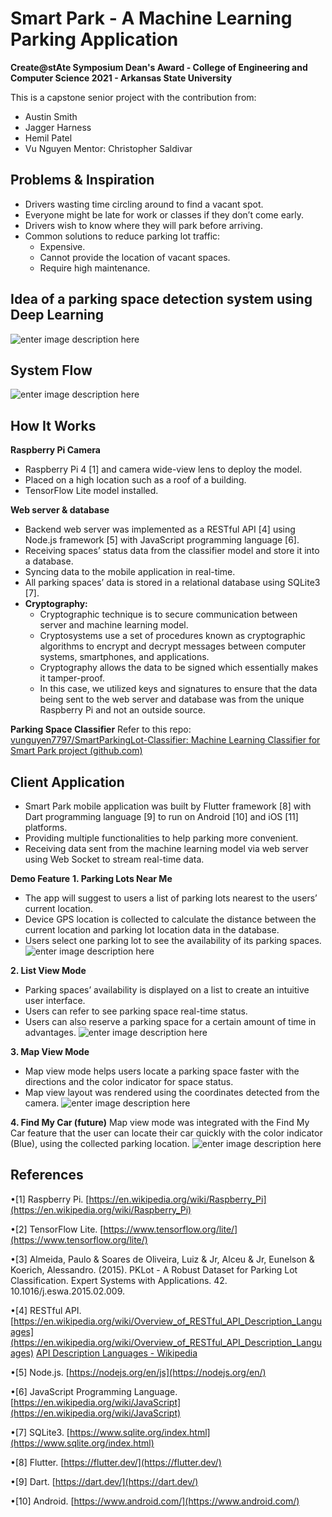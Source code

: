 
# Smart Park - A Machine Learning Parking Application
**Create@stAte Symposium Dean's Award - College of Engineering and Computer Science 2021 - Arkansas State University**

This is a capstone senior project with the contribution from:
* Austin Smith
* Jagger Harness
* Hemil Patel
* Vu Nguyen
Mentor: Christopher Saldivar

## Problems & Inspiration
* Drivers wasting time circling around to find a vacant spot.
* Everyone might be late for work or classes if they don’t come early.
* Drivers wish to know where they will park before arriving.
* Common solutions to reduce parking lot traffic:
	* Expensive.
	* Cannot provide the location of vacant spaces.
	* Require high maintenance.
## Idea of a parking space detection system using Deep Learning
![enter image description here](https://github.com/vunguyen7797/SmartPark/blob/master/screenshots/Screen%20Shot%202021-10-12%20at%201.15.15%20AM.png?raw=true)
## System Flow

![enter image description here](https://github.com/vunguyen7797/SmartPark/blob/master/screenshots/Screen%20Shot%202021-10-12%20at%201.15.37%20AM.png?raw=true)
## How It Works
**Raspberry Pi Camera**
* Raspberry Pi 4 [1] and camera wide-view lens to deploy the model.
* Placed on a high location such as a roof of a building.
* TensorFlow Lite model installed.
	
**Web server & database**
* Backend web server was implemented as a RESTful API [4] using Node.js framework [5] with JavaScript programming language [6].
* Receiving spaces’ status data from the classifier model and store it into a database.
* Syncing data to the mobile application in real-time.
* All parking spaces’ data is stored in a relational database using SQLite3 [7].
* **Cryptography:** 
	* Cryptographic technique is to secure communication between server and machine learning model.
	* Cryptosystems use a set of procedures known as cryptographic algorithms to encrypt and decrypt messages between computer systems, smartphones,  and applications.
	* Cryptography allows the data to be signed which essentially makes it tamper-proof.
	* In this case, we utilized keys and signatures to ensure that the data being sent to the web server and database was from the unique Raspberry Pi and not an outside source.

**Parking Space Classifier**
Refer to this repo: [vunguyen7797/SmartParkingLot-Classifier: Machine Learning Classifier for Smart Park project (github.com)](https://github.com/vunguyen7797/SmartParkingLot-Classifier)

## Client Application
* Smart Park mobile application was built by Flutter framework [8] with Dart programming language [9] to run on Android [10] and iOS [11] platforms.
* Providing multiple functionalities to help parking more convenient.
* Receiving data sent from the machine learning model via web server using Web Socket to stream real-time data.

**Demo Feature**
**1. Parking Lots Near Me** 
* The app will suggest to users a list of parking lots nearest to the users’ current location.
* Device GPS location is collected to calculate the distance between the current location and parking lot location data in the database.
* Users select one parking lot to see the availability of its parking spaces.
![enter image description here](https://github.com/vunguyen7797/SmartPark/blob/master/screenshots/parking_lot_near_me.png?raw=true)

**2. List View Mode**
* Parking spaces’ availability is displayed on a list to create an intuitive user interface.
* Users can refer to see parking space real-time status.
* Users can also reserve a parking space for a certain amount of time in advantages.
![enter image description here](https://github.com/vunguyen7797/SmartPark/blob/master/screenshots/list_view_mode.png?raw=true)

**3. Map View Mode**
* Map view mode helps users locate a parking space faster with the directions and the color indicator for space status.
* Map view layout was rendered using the coordinates detected from the camera.
![enter image description here](https://github.com/vunguyen7797/SmartPark/blob/master/screenshots/mapviewmode.png?raw=true)

**4. Find My Car (future)**
Map view mode was integrated with the Find My Car feature that the user can locate their car quickly with the color indicator (Blue), using the collected parking location.
![enter image description here](https://github.com/vunguyen7797/SmartPark/blob/master/screenshots/findmycar.png?raw=true)

## References
•[1] Raspberry Pi. [https://en.wikipedia.org/wiki/Raspberry_Pi](https://en.wikipedia.org/wiki/Raspberry_Pi)

•[2] TensorFlow Lite. [https://www.tensorflow.org/lite/](https://www.tensorflow.org/lite/)

•[3] Almeida, Paulo & Soares de Oliveira, Luiz & Jr, Alceu & Jr, Eunelson & Koerich, Alessandro. (2015). PKLot - A Robust Dataset for Parking Lot Classification. Expert Systems with Applications. 42. 10.1016/j.eswa.2015.02.009.

•[4] RESTful API. [https://en.wikipedia.org/wiki/Overview_of_RESTful_API_Description_Languages](https://en.wikipedia.org/wiki/Overview_of_RESTful_API_Description_Languages)  [API Description Languages - Wikipedia](https://en.wikipedia.org/wiki/Overview_of_RESTful_API_Description_Languages)

•[5] Node.js. [https://nodejs.org/en/js](https://nodejs.org/en/)

•[6] JavaScript Programming Language. [https://en.wikipedia.org/wiki/JavaScript](https://en.wikipedia.org/wiki/JavaScript)

•[7] SQLite3. [https://www.sqlite.org/index.html](https://www.sqlite.org/index.html)

•[8] Flutter. [https://flutter.dev/](https://flutter.dev/)

•[9] Dart. [https://dart.dev/](https://dart.dev/)

•[10] Android. [https://www.android.com/](https://www.android.com/)
